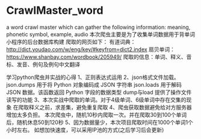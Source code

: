 # CrawlMaster_word
a word crawl master which can gather the following information: meaning, phonetic symbol, example, audio 
本次爬虫主要是为了收集单词数据用于背单词小程序的后台数据库构建
爬取的网页如下：
有道词典：http://dict.youdao.com/w/eng/key/#keyfrom=dict2.index
扇贝单词：https://www.shanbay.com/wordbook/205949/
爬取的信息：单词、释义、音标、发音、例句及例句中文翻译

学习python爬虫并实战的心得
1、正则表达式运用
2、json格式文件加载。
	json.dumps 用于将 Python 对象编码成 JSON 字符串
	json.loads 用于解码 JSON 数据。该函数返回 Python 字段的数据类型
	dump与load 提供了操作文件读写的功能
3、本次实战中爬取的单词。对于4级单词、6级单词中存在交集的现象
  在爬取释义之前，求差集，避免重复爬取
4、爬虫获取数据避免给对方服务器增加太多负担。
  本次爬虫中，随机10秒内爬取一次。并在爬取30到100个单词后，随机休息50到120秒
5、因为数据量少，本次项目爬取时间在1000个单词1个小时左右。
  如想加快速度，可以采用IP池的方式(之后学习后会更新)
	
